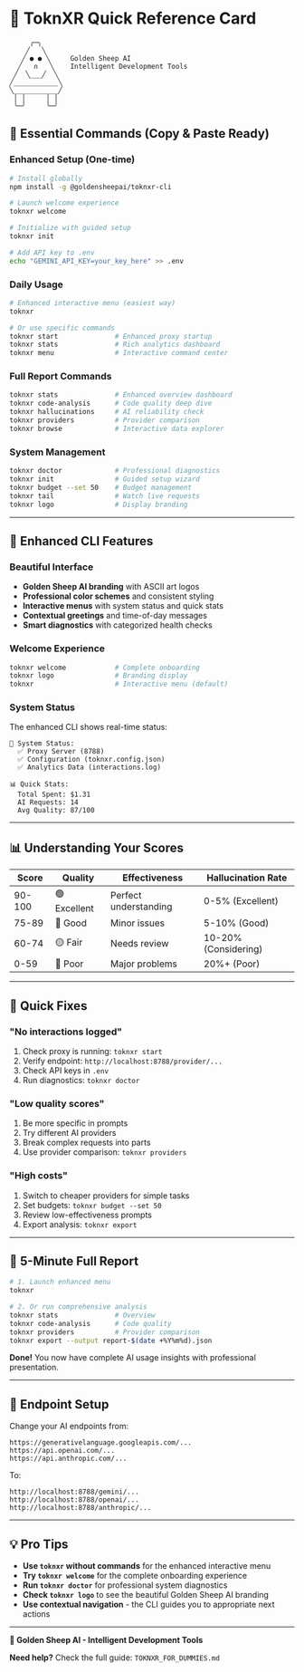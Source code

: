 # 🚀 ToknXR Quick Reference Card

```
     ╭─╮
    ╱   ╲
   ╱ ● ● ╲     Golden Sheep AI
  ╱   ∩   ╲    Intelligent Development Tools
 ╱  ╲___╱  ╲
╱___________╲
╲___________╱
 │ │     │ │
 ╰─╯     ╰─╯
```

## 🎯 Essential Commands (Copy & Paste Ready)

### Enhanced Setup (One-time)
```bash
# Install globally
npm install -g @goldensheepai/toknxr-cli

# Launch welcome experience
toknxr welcome

# Initialize with guided setup
toknxr init

# Add API key to .env
echo "GEMINI_API_KEY=your_key_here" >> .env
```

### Daily Usage
```bash
# Enhanced interactive menu (easiest way)
toknxr

# Or use specific commands
toknxr start              # Enhanced proxy startup
toknxr stats              # Rich analytics dashboard
toknxr menu               # Interactive command center
```

### Full Report Commands
```bash
toknxr stats              # Enhanced overview dashboard
toknxr code-analysis      # Code quality deep dive
toknxr hallucinations     # AI reliability check
toknxr providers          # Provider comparison
toknxr browse             # Interactive data explorer
```

### System Management
```bash
toknxr doctor             # Professional diagnostics
toknxr init               # Guided setup wizard
toknxr budget --set 50    # Budget management
toknxr tail               # Watch live requests
toknxr logo               # Display branding
```

---

## 🎨 Enhanced CLI Features

### Beautiful Interface
- **Golden Sheep AI branding** with ASCII art logos
- **Professional color schemes** and consistent styling
- **Interactive menus** with system status and quick stats
- **Contextual greetings** and time-of-day messages
- **Smart diagnostics** with categorized health checks

### Welcome Experience
```bash
toknxr welcome            # Complete onboarding
toknxr logo               # Branding display
toknxr                    # Interactive menu (default)
```

### System Status
The enhanced CLI shows real-time status:
```
🔧 System Status:
  ✅ Proxy Server (8788)
  ✅ Configuration (toknxr.config.json)
  ✅ Analytics Data (interactions.log)

📊 Quick Stats:
  Total Spent: $1.31
  AI Requests: 14
  Avg Quality: 87/100
```

---

## 📊 Understanding Your Scores

| Score | Quality | Effectiveness | Hallucination Rate |
|-------|---------|---------------|-------------------|
| 90-100 | 🟢 Excellent | Perfect understanding | 0-5% (Excellent) |
| 75-89  | 🔵 Good | Minor issues | 5-10% (Good) |
| 60-74  | 🟡 Fair | Needs review | 10-20% (Considering) |
| 0-59   | 🔴 Poor | Major problems | 20%+ (Poor) |

---

## 🔧 Quick Fixes

### "No interactions logged"
1. Check proxy is running: `toknxr start`
2. Verify endpoint: `http://localhost:8788/provider/...`
3. Check API keys in `.env`
4. Run diagnostics: `toknxr doctor`

### "Low quality scores"
1. Be more specific in prompts
2. Try different AI providers
3. Break complex requests into parts
4. Use provider comparison: `toknxr providers`

### "High costs"
1. Switch to cheaper providers for simple tasks
2. Set budgets: `toknxr budget --set 50`
3. Review low-effectiveness prompts
4. Export analysis: `toknxr export`

---

## 🎯 5-Minute Full Report

```bash
# 1. Launch enhanced menu
toknxr

# 2. Or run comprehensive analysis
toknxr stats              # Overview
toknxr code-analysis      # Code quality
toknxr providers          # Provider comparison
toknxr export --output report-$(date +%Y%m%d).json
```

**Done!** You now have complete AI usage insights with professional presentation.

---

## 🔗 Endpoint Setup

Change your AI endpoints from:
```
https://generativelanguage.googleapis.com/...
https://api.openai.com/...
https://api.anthropic.com/...
```

To:
```
http://localhost:8788/gemini/...
http://localhost:8788/openai/...
http://localhost:8788/anthropic/...
```

---

## 💡 Pro Tips

- **Use `toknxr` without commands** for the enhanced interactive menu
- **Try `toknxr welcome`** for the complete onboarding experience
- **Run `toknxr doctor`** for professional system diagnostics
- **Check `toknxr logo`** to see the beautiful Golden Sheep AI branding
- **Use contextual navigation** - the CLI guides you to appropriate next actions

---

**🐑 Golden Sheep AI - Intelligent Development Tools**

**Need help?** Check the full guide: `TOKNXR_FOR_DUMMIES.md`